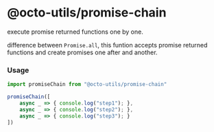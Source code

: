 # @octo-utils/promise-chain

execute promise returned functions one by one. 

difference between `Promise.all`, this funtion accepts promise returned functions and create promises one after and another.

### Usage

```javascript
import promiseChain from "@octo-utils/promise-chain"

promiseChain([
    async _ => { console.log("step1"); },
    async _ => { console.log("step2"); },
    async _ => { console.log("step3"); }
])
```